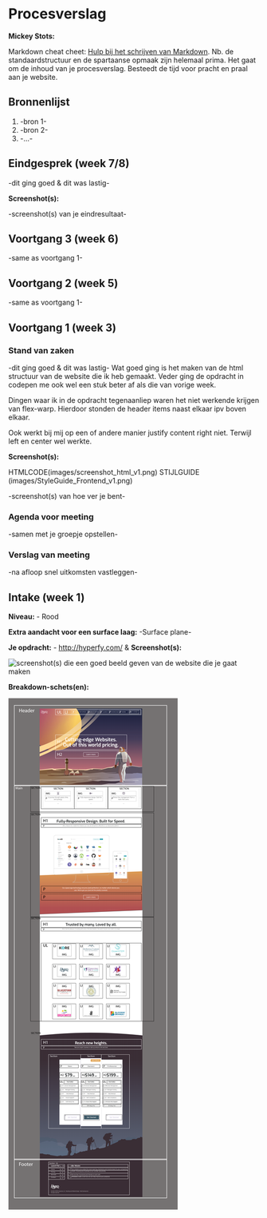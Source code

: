 # Procesverslag
**Mickey Stots:** 

Markdown cheat cheet: [Hulp bij het schrijven van Markdown](https://github.com/adam-p/markdown-here/wiki/Markdown-Cheatsheet). Nb. de standaardstructuur en de spartaanse opmaak zijn helemaal prima. Het gaat om de inhoud van je procesverslag. Besteedt de tijd voor pracht en praal aan je website.



## Bronnenlijst
1. -bron 1-
2. -bron 2-
3. -...-



## Eindgesprek (week 7/8)

-dit ging goed & dit was lastig-

**Screenshot(s):**

-screenshot(s) van je eindresultaat-



## Voortgang 3 (week 6)

-same as voortgang 1-



## Voortgang 2 (week 5)

-same as voortgang 1-



## Voortgang 1 (week 3)

### Stand van zaken

-dit ging goed & dit was lastig- Wat goed ging is het maken van de html structuur van de website die ik heb gemaakt. Veder ging de opdracht in codepen me ook wel een stuk beter af als die van vorige week. 

Dingen waar ik in de opdracht tegenaanliep waren het niet werkende krijgen van flex-warp. Hierdoor stonden de header items naast elkaar ipv boven elkaar. 

Ook werkt bij mij op een of andere manier justify content right niet. Terwijl left en center wel werkte. 

**Screenshot(s):**

HTMLCODE(images/screenshot_html_v1.png)
STIJLGUIDE (images/StyleGuide_Frontend_v1.png)

-screenshot(s) van hoe ver je bent-

### Agenda voor meeting

-samen met je groepje opstellen-

### Verslag van meeting

-na afloop snel uitkomsten vastleggen-



## Intake (week 1)

**Niveau:** - Rood

**Extra aandacht voor een surface laag:** -Surface plane-

**Je opdracht:** - http://hyperfy.com/ & 
**Screenshot(s):**

![screenshot(s) die een goed beeld geven van de website die je gaat maken](images/screenshot_fullwebsite.png)

**Breakdown-schets(en):**

![-voorlopige breakdownschets(en) van een of beide pagina's van de site die je gaat maken-](images/screenshot_breakdown_schets.png)
